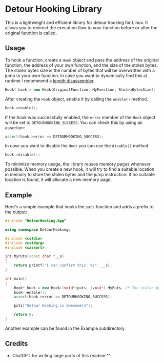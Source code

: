 # Detour Hooking Library
This is a lightweight and efficient library for detour hooking for Linux. It allows you to redirect the execution flow to your function before or after the original function is called.

## Usage
To hook a function, create a `Hook` object and pass the address of the original function, the address of your own function, and the size of the stolen bytes. The stolen bytes size is the number of bytes that will be overwritten with a jump to your own function. In case you want to dynamically find this at runtime I recommend a [length disassembler](https://en.wikipedia.org/wiki/Disassembler#Length_disassembler).
```c++
Hook* hook = new Hook(OriginalFunction, MyFunction, StolenBytesSize);
```
After creating the `Hook` object, enable it by calling the `enable()` method.
```c++
hook->enable();
```
If the hook was successfully enabled, the `error` member of the `Hook` object will be set to `DETOURHOOKING_SUCCESS`. You can check this by using an assertion:
```c++
assert(hook->error == DETOURHOOKING_SUCCESS);
```
In case you want to disable the `Hook` you can use the `disable()` method
```c++
hook->disable();
```

To minimize memory usage, the library reuses memory pages whenever possible. When you create a new hook, it will try to find a suitable location in memory to store the stolen bytes and the jump instruction. If no suitable location is found, it will allocate a new memory page.

## Example
Here's a simple example that hooks the `puts` function and adds a prefix to the output:
```c++
#include "DetourHooking.hpp"

using namespace DetourHooking;

#include <cstdio>
#include <cstdarg>
#include <cassert>

int MyPuts(const char *__s)
{
	return printf("I can confirm this: %s", __s);
}

int main()
{
	Hook* hook = new Hook((void*)puts, (void*) MyPuts, /* The stolen bytes size will vary for each system */);
	hook->enable();
	assert(hook->error == DETOURHOOKING_SUCCESS);

	puts("Detour Hooking is awesome\n");

	return 0;
}
```
Another example can be found in the Example subdirectory

## Credits
- ChatGPT for writing large parts of this readme ^^
